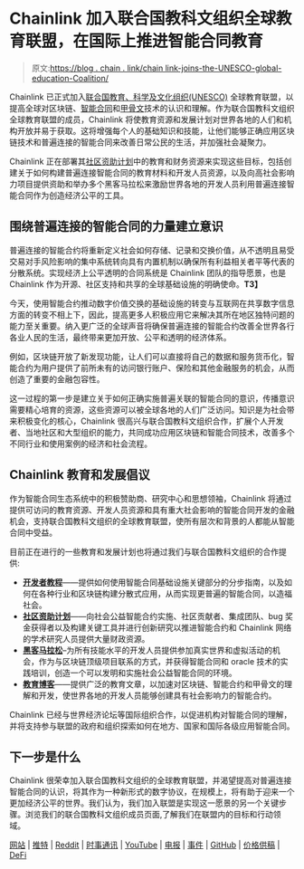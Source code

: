 # Chainlink 加入联合国教科文组织全球教育联盟，在国际上推进智能合同教育

> 原文:[https://blog . chain . link/chain link-joins-the-UNESCO-global-education-Coalition/](https://blog.chain.link/chainlink-joins-the-unesco-global-education-coalition/)



Chainlink 已正式加入[联合国教育、科学及文化组织(UNESCO)](https://en.unesco.org/) 全球教育联盟，以提高全球对区块链、[智能合同](https://chain.link/education/smart-contracts)和[甲骨文](https://chain.link/education/blockchain-oracles)技术的认识和理解。作为联合国教科文组织全球教育联盟的成员，Chainlink 将使教育资源和发展计划对世界各地的人们和机构开放并易于获取。这将增强每个人的基础知识和技能，让他们能够正确应用区块链技术和普遍连接的智能合同来改善日常公民的生活，并加强社会凝聚力。

Chainlink 正在部署其[社区资助计划](https://chain.link/community/grants)中的教育和财务资源来实现这些目标，包括创建关于如何构建普遍连接智能合同的教育材料和开发人员资源，以及向高社会影响力项目提供资助和举办多个黑客马拉松来激励世界各地的开发人员利用普遍连接智能合同作为创造经济公平的工具。

## 围绕普遍连接的智能合同的力量建立意识

普遍连接的智能合约将重新定义社会如何存储、记录和交换价值，从不透明且易受交易对手风险影响的集中系统转向具有内置机制以确保所有利益相关者平等代表的分散系统。实现经济上公平透明的合同系统是 Chainlink 团队的指导愿景，也是 Chainlink 作为开源、社区支持和共享的全球基础设施的明确使命。**T3】**

今天，使用智能合约推动数字价值交换的基础设施的转变与互联网在共享数字信息方面的转变不相上下，因此，提高更多人积极应用它来解决其所在地区独特问题的能力至关重要。纳入更广泛的全球声音将确保普遍连接的智能合约改善全世界各行各业人民的生活，最终带来更加开放、公平和透明的经济体系。

例如，区块链开放了新发现功能，让人们可以直接将自己的数据和服务货币化，智能合约为用户提供了前所未有的访问银行账户、保险和其他金融服务的机会，从而创造了重要的金融包容性。

这一过程的第一步是建立关于如何正确实施普遍关联的智能合同的意识，传播意识需要精心培育的资源，这些资源可以被全球各地的人们广泛访问。知识是为社会带来积极变化的核心，Chainlink 很高兴与联合国教科文组织合作，扩展个人开发者、当地社区和大型组织的能力，共同成功应用区块链和智能合同技术，改善多个不同行业和使用案例的经济和社会流程。

## Chainlink 教育和发展倡议

作为智能合同生态系统中的积极赞助商、研究中心和思想领袖，Chainlink 将通过提供可访问的教育资源、开发人员资源和具有重大社会影响的智能合同开发的金融机会，支持联合国教科文组织的全球教育联盟，使所有层次和背景的人都能从智能合同中受益。

目前正在进行的一些教育和发展计划也将通过我们与联合国教科文组织的合作提供:

*   [**开发者教程**](https://www.youtube.com/watch?v=NsyFGzhktYA&list=PLVP9aGDn-X0QwJVbQvuKr-zrh2_DV5M6J)——提供如何使用智能合同基础设施关键部分的分步指南，以及如何在各种行业和区块链构建分散式应用，从而实现更普遍的智能合同，以造福社会。
*   [**社区资助计划**](https://chain.link/community/grants)——向社会公益智能合约实施、社区贡献者、集成团队、bug 奖金获得者以及构建关键工具并进行创新研究以推进智能合约和 Chainlink 网络的学术研究人员提供大量财政资源。
*   [**黑客马拉松**](https://hack.chain.link/)–为所有技能水平的开发人员提供参加真实世界和虚拟活动的机会，作为与区块链顶级项目联系的方式，并获得智能合同和 oracle 技术的实践培训，创造一个可以发明和实施社会公益智能合同的环境。
*   [**教育博客**](https://blog.chain.link/)——提供广泛的教育文章，以加速对区块链、智能合约和甲骨文的理解和开发，使世界各地的开发人员能够创建具有社会影响力的智能合约。

Chainlink 已经与世界经济论坛等国际组织合作，以促进机构对智能合同的理解，并将支持参与联盟的政府和组织探索如何在地方、国家和国际各级应用智能合同。

## 下一步是什么

Chainlink 很荣幸加入联合国教科文组织的全球教育联盟，并渴望提高对普遍连接智能合同的认识，将其作为一种新形式的数字协议，在规模上，将有助于迎来一个更加经济公平的世界。我们认为，我们加入联盟是实现这一愿景的另一个关键步骤。浏览我们的联合国教科文组织成员页面,了解我们在联盟内的目标和行动领域。

[网站](https://chain.link/) | [推特](https://twitter.com/chainlink) | [Reddit](https://www.reddit.com/r/Chainlink/) | [时事通讯](https://chn.lk/newsletter) | [YouTube](https://www.youtube.com/channel/UCnjkrlqaWEBSnKZQ71gdyFA) | [电报](https://t.me/chainlinkofficial) | [事件](https://blog.chain.link/tag/events/) | [GitHub](https://github.com/smartcontractkit/chainlink) | [价格供稿](https://feeds.chain.link/) | [DeFi](https://www.chain.link/solutions/defi)

